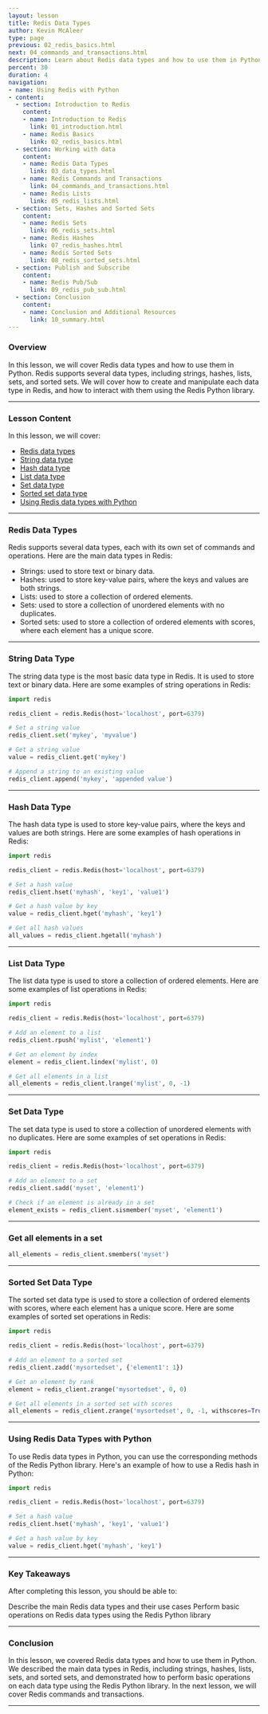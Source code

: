 ```yaml
---
layout: lesson
title: Redis Data Types
author: Kevin McAleer
type: page
previous: 02_redis_basics.html
next: 04_commands_and_transactions.html
description: Learn about Redis data types and how to use them in Python.
percent: 30
duration: 4
navigation:
- name: Using Redis with Python
- content:
  - section: Introduction to Redis
    content:
    - name: Introduction to Redis
      link: 01_introduction.html
    - name: Redis Basics
      link: 02_redis_basics.html
  - section: Working with data
    content:
    - name: Redis Data Types
      link: 03_data_types.html
    - name: Redis Commands and Transactions
      link: 04_commands_and_transactions.html
    - name: Redis Lists
      link: 05_redis_lists.html
  - section: Sets, Hashes and Sorted Sets
    content:
    - name: Redis Sets
      link: 06_redis_sets.html
    - name: Redis Hashes
      link: 07_redis_hashes.html
    - name: Redis Sorted Sets
      link: 08_redis_sorted_sets.html
  - section: Publish and Subscribe
    content:
    - name: Redis Pub/Sub
      link: 09_redis_pub_sub.html
  - section: Conclusion
    content:
    - name: Conclusion and Additional Resources
      link: 10_summary.html
---
```



<!-- ![Cover photo of Redis data types](assets/redis-data-types.jpg){:class="cover"} -->

### Overview

In this lesson, we will cover Redis data types and how to use them in Python. Redis supports several data types, including strings, hashes, lists, sets, and sorted sets. We will cover how to create and manipulate each data type in Redis, and how to interact with them using the Redis Python library.

---

### Lesson Content

In this lesson, we will cover:

* [Redis data types](#redis-data-types)
* [String data type](#string-data-type)
* [Hash data type](#hash-data-type)
* [List data type](#list-data-type)
* [Set data type](#set-data-type)
* [Sorted set data type](#sorted-set-data-type)
* [Using Redis data types with Python](#sorted-set-data-type)

---

### Redis Data Types

Redis supports several data types, each with its own set of commands and operations. Here are the main data types in Redis:

* Strings: used to store text or binary data.
* Hashes: used to store key-value pairs, where the keys and values are both strings.
* Lists: used to store a collection of ordered elements.
* Sets: used to store a collection of unordered elements with no duplicates.
* Sorted sets: used to store a collection of ordered elements with scores, where each element has a unique score.

---

### String Data Type

The string data type is the most basic data type in Redis. It is used to store text or binary data. Here are some examples of string operations in Redis:

```python
import redis

redis_client = redis.Redis(host='localhost', port=6379)

# Set a string value
redis_client.set('mykey', 'myvalue')

# Get a string value
value = redis_client.get('mykey')

# Append a string to an existing value
redis_client.append('mykey', 'appended value')
```

---

### Hash Data Type

The hash data type is used to store key-value pairs, where the keys and values are both strings. Here are some examples of hash operations in Redis:

```python
import redis

redis_client = redis.Redis(host='localhost', port=6379)

# Set a hash value
redis_client.hset('myhash', 'key1', 'value1')

# Get a hash value by key
value = redis_client.hget('myhash', 'key1')

# Get all hash values
all_values = redis_client.hgetall('myhash')
```

---

### List Data Type

The list data type is used to store a collection of ordered elements. Here are some examples of list operations in Redis:

```python
import redis

redis_client = redis.Redis(host='localhost', port=6379)

# Add an element to a list
redis_client.rpush('mylist', 'element1')

# Get an element by index
element = redis_client.lindex('mylist', 0)

# Get all elements in a list
all_elements = redis_client.lrange('mylist', 0, -1)

```

---

### Set Data Type

The set data type is used to store a collection of unordered elements with no duplicates. Here are some examples of set operations in Redis:

```python
import redis

redis_client = redis.Redis(host='localhost', port=6379)

# Add an element to a set
redis_client.sadd('myset', 'element1')

# Check if an element is already in a set
element_exists = redis_client.sismember('myset', 'element1')

```

---

### Get all elements in a set

```python
all_elements = redis_client.smembers('myset')

```

---

### Sorted Set Data Type

The sorted set data type is used to store a collection of ordered elements with scores, where each element has a unique score. Here are some examples of sorted set operations in Redis:

```python
import redis

redis_client = redis.Redis(host='localhost', port=6379)

# Add an element to a sorted set
redis_client.zadd('mysortedset', {'element1': 1})

# Get an element by rank
element = redis_client.zrange('mysortedset', 0, 0)

# Get all elements in a sorted set with scores
all_elements = redis_client.zrange('mysortedset', 0, -1, withscores=True)

```

---

### Using Redis Data Types with Python

To use Redis data types in Python, you can use the corresponding methods of the Redis Python library. Here's an example of how to use a Redis hash in Python:

```python
import redis

redis_client = redis.Redis(host='localhost', port=6379)

# Set a hash value
redis_client.hset('myhash', 'key1', 'value1')

# Get a hash value by key
value = redis_client.hget('myhash', 'key1')

```

---

### Key Takeaways

After completing this lesson, you should be able to:

Describe the main Redis data types and their use cases
Perform basic operations on Redis data types using the Redis Python library

---

### Conclusion

In this lesson, we covered Redis data types and how to use them in Python. We described the main data types in Redis, including strings, hashes, lists, sets, and sorted sets, and demonstrated how to perform basic operations on each data type using the Redis Python library. In the next lesson, we will cover Redis commands and transactions.

---
